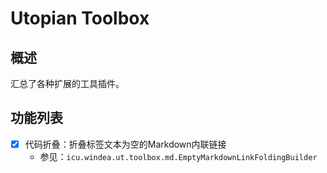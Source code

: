 # Utopian Toolbox

## 概述

汇总了各种扩展的工具插件。

## 功能列表

* [X] 代码折叠：折叠标签文本为空的Markdown内联链接
  * 参见：`icu.windea.ut.toolbox.md.EmptyMarkdownLinkFoldingBuilder`
